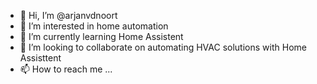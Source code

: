 - 👋 Hi, I’m @arjanvdnoort
- 👀 I’m interested in home automation
- 🌱 I’m currently learning Home Assistent
- 💞️ I’m looking to collaborate on automating HVAC solutions with Home Assisttent
- 📫 How to reach me ...

<!---
arjanvdnoort/arjanvdnoort is a ✨ special ✨ repository because its `README.md` (this file) appears on your GitHub profile.
You can click the Preview link to take a look at your changes.
--->
